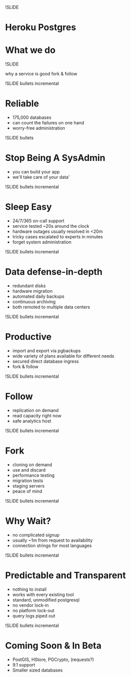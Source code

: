 !SLIDE

# Heroku Postgres
# What we do

!SLIDE

why a service is good
fork & follow

!SLIDE bullets incremental

# Reliable

* 175,000 databases
* can count the failures on one hand
* worry-free administration

!SLIDE bullets

# Stop Being A SysAdmin
* you can build your app
* we'll take care of your data'

!SLIDE bullets incremental

# Sleep Easy

* 24/7/365 on-call support
* service tested ~20s around the clock
* hardware outages usually resolved in <20m
* tricky cases escalated to experts in minutes
* forget system administration

!SLIDE bullets incremental

# Data defense-in-depth

* redundant disks
* hardware migration
* automated daily backups
* continuous archiving
* both remoted to multiple data centers

!SLIDE bullets incremental

# Productive

* import and export via pgbackups
* wide variety of plans available for different needs
* secured direct database ingress
* fork & follow

!SLIDE bullets incremental

# Follow

* replication on demand
* read capacity right now
* safe analytics host

!SLIDE bullets incremental

# Fork

* cloning on demand
* use and discard
* performance testing
* migration tests
* staging servers
* peace of mind

!SLIDE bullets incremental

# Why Wait?

* no complicated signup
* usually ~1m from request to availability
* connection strings for most languages

!SLIDE bullets incremental

# Predictable and Transparent

* nothing to install
* works with every existing tool
* standard, unmodified postgresql
* no vendor lock-in
* no platform lock-out
* query logs piped out

!SLIDE bullets incremental

# Coming Soon & In Beta

* PostGIS, HStore, PGCrypto, (requests?)
* 9.1 support
* Smaller sized databases

